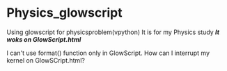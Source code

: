 # Physics_glowscript
 Using glowscript for physicsproblem(vpython)
It is for my Physics study
***It woks on GlowScript.html***

I can't use format() function only in GlowScript.
How can I interrupt my kernel on GlowSCript.html?
